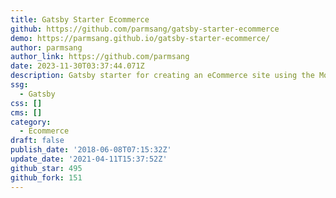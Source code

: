 ```yaml
---
title: Gatsby Starter Ecommerce
github: https://github.com/parmsang/gatsby-starter-ecommerce
demo: https://parmsang.github.io/gatsby-starter-ecommerce/
author: parmsang
author_link: https://github.com/parmsang
date: 2023-11-30T03:37:44.071Z
description: Gatsby starter for creating an eCommerce site using the Moltin eCommerce Api
ssg:
  - Gatsby
css: []
cms: []
category:
  - Ecommerce
draft: false
publish_date: '2018-06-08T07:15:32Z'
update_date: '2021-04-11T15:37:52Z'
github_star: 495
github_fork: 151
---
```

